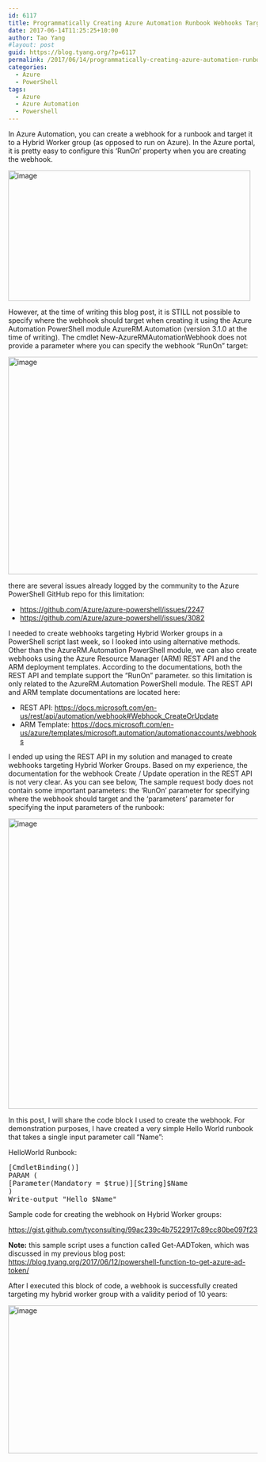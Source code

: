 ```yaml
---
id: 6117
title: Programmatically Creating Azure Automation Runbook Webhooks Targeting Hybrid Worker Groups
date: 2017-06-14T11:25:25+10:00
author: Tao Yang
#layout: post
guid: https://blog.tyang.org/?p=6117
permalink: /2017/06/14/programmatically-creating-azure-automation-runbook-webhooks-targeting-hybrid-worker-groups/
categories:
  - Azure
  - PowerShell
tags:
  - Azure
  - Azure Automation
  - Powershell
---
```

In Azure Automation, you can create a webhook for a runbook and target it to a Hybrid Worker group (as opposed to run on Azure). In the Azure portal, it is pretty easy to configure this ‘RunOn’ property when you are creating the webhook.

<a href="https://blog.tyang.org/wp-content/uploads/2017/06/image-1.png"><img style="display: inline; background-image: none;" title="image" src="https://blog.tyang.org/wp-content/uploads/2017/06/image_thumb-1.png" alt="image" width="489" height="263" border="0" /></a>

However, at the time of writing this blog post, it is STILL not possible to specify where the webhook should target when creating it using the Azure Automation PowerShell module AzureRM.Automation (version 3.1.0 at the time of writing). The cmdlet New-AzureRMAutomationWebhook does not provide a parameter where you can specify the webhook “RunOn” target:

<a href="https://blog.tyang.org/wp-content/uploads/2017/06/image-2.png"><img style="display: inline; background-image: none;" title="image" src="https://blog.tyang.org/wp-content/uploads/2017/06/image_thumb-2.png" alt="image" width="890" height="439" border="0" /></a>

there are several issues already logged by the community to the Azure PowerShell GitHub repo for this limitation:
<ul>
 	<li><a title="https://github.com/Azure/azure-powershell/issues/2247" href="https://github.com/Azure/azure-powershell/issues/2247">https://github.com/Azure/azure-powershell/issues/2247</a></li>
 	<li><a title="https://github.com/Azure/azure-powershell/issues/3082" href="https://github.com/Azure/azure-powershell/issues/3082">https://github.com/Azure/azure-powershell/issues/3082</a></li>
</ul>
I needed to create webhooks targeting Hybrid Worker groups in a PowerShell script last week, so I looked into using alternative methods. Other than the AzureRM.Automation PowerShell module, we can also create webhooks using the Azure Resource Manager (ARM) REST API and the ARM deployment templates. According to the documentations, both the REST API and template support the “RunOn” parameter. so this limitation is only related to the AzureRM.Automation PowerShell module. The REST API and ARM template documentations are located here:
<ul>
 	<li>REST API: <a title="https://docs.microsoft.com/en-us/rest/api/automation/webhook#Webhook_CreateOrUpdate" href="https://docs.microsoft.com/en-us/rest/api/automation/webhook#Webhook_CreateOrUpdate">https://docs.microsoft.com/en-us/rest/api/automation/webhook#Webhook_CreateOrUpdate</a></li>
 	<li>ARM Template: <a title="https://docs.microsoft.com/en-us/azure/templates/microsoft.automation/automationaccounts/webhooks" href="https://docs.microsoft.com/en-us/azure/templates/microsoft.automation/automationaccounts/webhooks">https://docs.microsoft.com/en-us/azure/templates/microsoft.automation/automationaccounts/webhooks</a></li>
</ul>
I ended up using the REST API in my solution and managed to create webhooks targeting Hybrid Worker Groups. Based on my experience, the documentation for the webhook Create / Update operation in the REST API is not very clear. As you can see below, The sample request body does not contain some important parameters: the ‘RunOn’ parameter for specifying where the webhook should target and the ‘parameters’ parameter for specifying the input parameters of the runbook:

<a href="https://blog.tyang.org/wp-content/uploads/2017/06/image-3.png"><img style="display: inline; background-image: none;" title="image" src="https://blog.tyang.org/wp-content/uploads/2017/06/image_thumb-3.png" alt="image" width="692" height="586" border="0" /></a>

In this post, I will share the code block I used to create the webhook. For demonstration purposes, I have created a very simple Hello World runbook that takes a single input parameter call “Name”:

HelloWorld Runbook:
<pre language="PowerShell">[CmdletBinding()]
PARAM (
[Parameter(Mandatory = $true)][String]$Name
)
Write-output "Hello $Name"
</pre>
Sample code for creating the webhook on Hybrid Worker groups:

https://gist.github.com/tyconsulting/99ac239c4b7522917c89cc80be097f23

<strong>Note:</strong> this sample script uses a function called Get-AADToken, which was discussed in my previous blog post: <a title="https://blog.tyang.org/2017/06/12/powershell-function-to-get-azure-ad-token/" href="https://blog.tyang.org/2017/06/12/powershell-function-to-get-azure-ad-token/">https://blog.tyang.org/2017/06/12/powershell-function-to-get-azure-ad-token/</a>

After I executed this block of code, a webhook is successfully created targeting my hybrid worker group with a validity period of 10 years:

<a href="https://blog.tyang.org/wp-content/uploads/2017/06/image-4.png"><img style="display: inline; background-image: none;" title="image" src="https://blog.tyang.org/wp-content/uploads/2017/06/image_thumb-4.png" alt="image" width="1002" height="299" border="0" /></a>